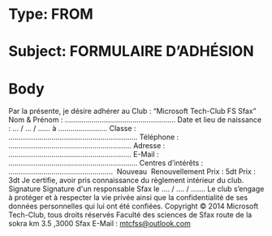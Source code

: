 ﻿# Type: FROM
# Subject: FORMULAIRE D’ADHÉSION
# Body
Par la présente, je désire adhérer au Club : 
“Microsoft Tech-Club FS Sfax”
Nom & Prénom : ……………………………………………… Date et lieu de naissance : … / … / …… à …………………… Classe : ……………………………………………………… Téléphone : …………………………………………………… Adresse : ……………………………………………………
E-Mail : ……………………………………………………… Centres d’intérêts : ……………………………………………
͏  Nouveau                                                                        ͏   Renouvellement
Prix : 5dt                                                                           Prix : 3dt
Je certifie, avoir pris connaissance du règlement intérieur du club.
Signature
Signature d'un responsable
Sfax le .... / .... / .......
Le club s’engage à protéger et à respecter la vie privée
ainsi que la confidentialité de ses données personnelles qui lui ont été confiées.
Copyright © 2014 Microsoft Tech-Club, tous droits réservés
Faculté des sciences de Sfax route de la sokra km 3.5 ,3000 Sfax
E-Mail : mtcfss@outlook.com
